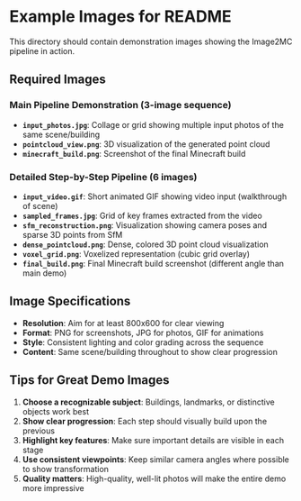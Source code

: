 # Example Images for README

This directory should contain demonstration images showing the Image2MC pipeline in action.

## Required Images

### Main Pipeline Demonstration (3-image sequence)
- **`input_photos.jpg`**: Collage or grid showing multiple input photos of the same scene/building
- **`pointcloud_view.png`**: 3D visualization of the generated point cloud 
- **`minecraft_build.png`**: Screenshot of the final Minecraft build

### Detailed Step-by-Step Pipeline (6 images)
- **`input_video.gif`**: Short animated GIF showing video input (walkthrough of scene)
- **`sampled_frames.jpg`**: Grid of key frames extracted from the video
- **`sfm_reconstruction.png`**: Visualization showing camera poses and sparse 3D points from SfM
- **`dense_pointcloud.png`**: Dense, colored 3D point cloud visualization
- **`voxel_grid.png`**: Voxelized representation (cubic grid overlay)
- **`final_build.png`**: Final Minecraft build screenshot (different angle than main demo)

## Image Specifications

- **Resolution**: Aim for at least 800x600 for clear viewing
- **Format**: PNG for screenshots, JPG for photos, GIF for animations
- **Style**: Consistent lighting and color grading across the sequence
- **Content**: Same scene/building throughout to show clear progression

## Tips for Great Demo Images

1. **Choose a recognizable subject**: Buildings, landmarks, or distinctive objects work best
2. **Show clear progression**: Each step should visually build upon the previous
3. **Highlight key features**: Make sure important details are visible in each stage
4. **Use consistent viewpoints**: Keep similar camera angles where possible to show transformation
5. **Quality matters**: High-quality, well-lit photos will make the entire demo more impressive 